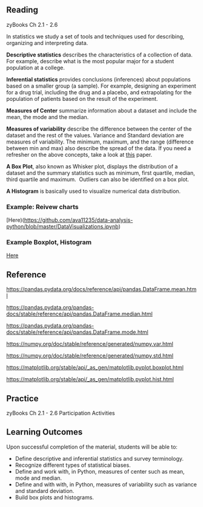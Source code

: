 ## Reading
zyBooks Ch 2.1 - 2.6

In statistics we study a set of tools and techniques used for describing, organizing and interpreting data.

**Descriptive statistics** describes the characteristics of a collection of data. For example, describe what is the most popular major for a student population at a college.

**Inferential statistics** provides conclusions (inferences) about populations based on a smaller group (a sample). For example, designing an experiment for a drug trial, including the drug and a placebo,
and extrapolating for the population of patients based on the result of the experiment.

**Measures of Center** summarize information about a dataset and include the mean, the mode and the median.

**Measures of variability** describe the difference between the center of the dataset and the rest of the values. Variance and Standard deviation are measures of variability.
The minimum, maximum, and the range (difference between min and max) also describe the spread of the data.
If you need a refresher on the above concepts, take a look at [this](https://www.radford.edu/~jaspelme/201/Fall%202006/Measures-of-Central-Tendency-&-Variability-Overheads.pdf) paper.

**A Box Plot**, also known as Whisker plot, displays the distribution of a dataset and the summary statistics such as minimum, 
first quartile, median, third quartile and maximum.  Outliers can also be identified on a box plot.

**A Histogram** is basically used to visualize numerical data distribution.

### Example: Reivew charts
[Here)(https://github.com/ava11235/data-analysis-python/blob/master/DataVisualizations.ipynb)
### Example Boxplot, Histogram
[Here](https://colab.research.google.com/drive/1AYYeuRNloHNsd-loRIBWx4c-EQvu4XB-?usp=sharing)

## Reference

https://pandas.pydata.org/docs/reference/api/pandas.DataFrame.mean.html

https://pandas.pydata.org/pandas-docs/stable/reference/api/pandas.DataFrame.median.html

https://pandas.pydata.org/pandas-docs/stable/reference/api/pandas.DataFrame.mode.html

https://numpy.org/doc/stable/reference/generated/numpy.var.html

https://numpy.org/doc/stable/reference/generated/numpy.std.html

https://matplotlib.org/stable/api/_as_gen/matplotlib.pyplot.boxplot.html

https://matplotlib.org/stable/api/_as_gen/matplotlib.pyplot.hist.html


## Practice
zyBooks Ch 2.1 - 2.6 Participation Activities

## Learning Outcomes
Upon successful completion of the material, students will be able to:
* Define descriptive and inferential statistics and survey terminology.
* Recognize different types of statistical biases.
* Define and work with, in Python, measures of center such as mean, mode and median.
* Define and with with, in Python, measures of variability such as variance and standard deviation.
* Build box plots and histograms.
